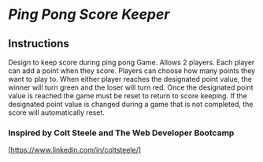 # _Ping Pong Score Keeper_

##  Instructions
Design to keep score during ping pong Game.
Allows 2 players. Each player can add a point when they score.
Players can choose how many points they want to play to.
When either player reaches the designated point value, the winner will turn green
and the loser will turn red. 
Once the designated point value is reached the game must be reset to return to score keeping.
If the designated point value is changed during a game that is not completed, the score will automatically reset.

### Inspired by Colt Steele and The Web Developer Bootcamp
[https://www.linkedin.com/in/coltsteele/]
